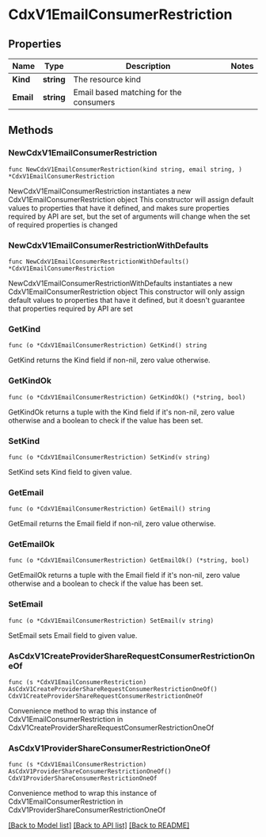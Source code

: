 # CdxV1EmailConsumerRestriction

## Properties

Name | Type | Description | Notes
------------ | ------------- | ------------- | -------------
**Kind** | **string** | The resource kind | 
**Email** | **string** | Email based matching for the consumers | 

## Methods

### NewCdxV1EmailConsumerRestriction

`func NewCdxV1EmailConsumerRestriction(kind string, email string, ) *CdxV1EmailConsumerRestriction`

NewCdxV1EmailConsumerRestriction instantiates a new CdxV1EmailConsumerRestriction object
This constructor will assign default values to properties that have it defined,
and makes sure properties required by API are set, but the set of arguments
will change when the set of required properties is changed

### NewCdxV1EmailConsumerRestrictionWithDefaults

`func NewCdxV1EmailConsumerRestrictionWithDefaults() *CdxV1EmailConsumerRestriction`

NewCdxV1EmailConsumerRestrictionWithDefaults instantiates a new CdxV1EmailConsumerRestriction object
This constructor will only assign default values to properties that have it defined,
but it doesn't guarantee that properties required by API are set

### GetKind

`func (o *CdxV1EmailConsumerRestriction) GetKind() string`

GetKind returns the Kind field if non-nil, zero value otherwise.

### GetKindOk

`func (o *CdxV1EmailConsumerRestriction) GetKindOk() (*string, bool)`

GetKindOk returns a tuple with the Kind field if it's non-nil, zero value otherwise
and a boolean to check if the value has been set.

### SetKind

`func (o *CdxV1EmailConsumerRestriction) SetKind(v string)`

SetKind sets Kind field to given value.


### GetEmail

`func (o *CdxV1EmailConsumerRestriction) GetEmail() string`

GetEmail returns the Email field if non-nil, zero value otherwise.

### GetEmailOk

`func (o *CdxV1EmailConsumerRestriction) GetEmailOk() (*string, bool)`

GetEmailOk returns a tuple with the Email field if it's non-nil, zero value otherwise
and a boolean to check if the value has been set.

### SetEmail

`func (o *CdxV1EmailConsumerRestriction) SetEmail(v string)`

SetEmail sets Email field to given value.



### AsCdxV1CreateProviderShareRequestConsumerRestrictionOneOf

`func (s *CdxV1EmailConsumerRestriction) AsCdxV1CreateProviderShareRequestConsumerRestrictionOneOf() CdxV1CreateProviderShareRequestConsumerRestrictionOneOf`

Convenience method to wrap this instance of CdxV1EmailConsumerRestriction in CdxV1CreateProviderShareRequestConsumerRestrictionOneOf

### AsCdxV1ProviderShareConsumerRestrictionOneOf

`func (s *CdxV1EmailConsumerRestriction) AsCdxV1ProviderShareConsumerRestrictionOneOf() CdxV1ProviderShareConsumerRestrictionOneOf`

Convenience method to wrap this instance of CdxV1EmailConsumerRestriction in CdxV1ProviderShareConsumerRestrictionOneOf

[[Back to Model list]](../README.md#documentation-for-models) [[Back to API list]](../README.md#documentation-for-api-endpoints) [[Back to README]](../README.md)


